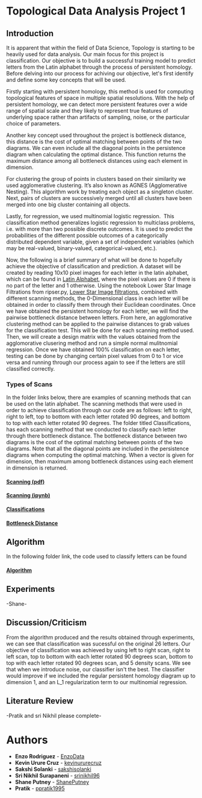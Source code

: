 # Topological Data Analysis Project 1

## Introduction
It is apparent that within the field of Data Science, Topology is starting to be heavily used for data analysis. Our main focus for this project is classification. Our objective is to build a successful training model to predict letters from the Latin alphabet through the process of persistent homology. Before delving into our process for achiving our objective, let's first identify and define some key concepts that will be used. 

Firstly starting with persistent homology, this method is used for computing topological features of space in multiple spatial resolutions. With the help of persistent homology, we can detect more persistent features over a wide range of spatial scale and they likely to represent true features of underlying space rather than artifacts of sampling, noise, or the particular choice of parameters.

Another key concept used throughout the project is bottleneck distance, this distance is the cost of optimal matching between points of the two diagrams. We can even include all the diagonal points in the persistence diagram when calculating the optimal distance. This function returns the maximum distance among all bottleneck distances using each element in dimension.

For clustering the group of points in clusters based on their similarity we used agglomerative clustering. It’s also known as AGNES (Agglomerative Nesting). This algorithm work by treating each object as a singleton cluster. Next, pairs of clusters are successively merged until all clusters have been merged into one big cluster containing all objects.

Lastly, for regression, we used multinomial logistic regression.  This classification method generalizes logistic regression to multiclass problems, i.e. with more than two possible discrete outcomes. It is used to predict the probabilities of the different possible outcomes of a categorically distributed dependent variable, given a set of independent variables (which may be real-valued, binary-valued, categorical-valued, etc.).


Now, the following is a brief summary of what will be done to hopefully achieve the objective of classification and prediction. A dataset will be created by reading 10x10 pixel images for each letter in the latin alphabet, which can be found in [Latin Alphabet](https://github.com/EnzoData/TDA_Project1/tree/master/Latin%20Alphabet/Latin%20alphabet.pdf), where the pixel values are 0 if there is no part of the letter and 1 otherwise.  Using the notebook Lower Star Image Filtrations from ripser.py, [Lower Star Image filtrations](https://ripser.scikit-tda.org/Lower%20Star%20Image%20Filtrations.html), combined with different scanning methods, the 0-Dimensional class in each letter will be obtained in order to classify them through their Euclidean coordinates. Once we have obtained the persistent homology for each letter, we will find the pairwise bottleneck distance between letters. From here, an agglomorative clustering method can be applied to the pairwise distances to grab values for the classification test. This will be done for each scanning method used. Then, we will create a design matrix with the values obtained from the agglomorative clusering method and run a simple normal mulitnomial regression. Once we have obtained 100% classification on each letter, testing can be done by changing certain pixel values from 0 to 1 or vice versa and running through our process again to see if the letters are still classified correctly. 

### Types of Scans
In the folder links below, there are examples of scanning methods that can be used on the latin alphabet. The scanning methods that were used in order to achieve classification through our code are as follows: left to right, right to left, top to bottom with each letter rotated 90 degrees, and bottom to top with each letter rotated 90 degrees. The folder titled Classifications, has each scanning method that we conducted to classify each letter through there bottleneck distance. The bottleneck distance between two diagrams is the cost of the optimal matching between points of the two diagrams. Note that all the diagonal points are included in the persistence diagrams when computing the optimal matching. When a vector is given for dimension, then maximum among bottleneck distances using each element in dimension is returned.
#### [Scanning (pdf)](https://github.com/EnzoData/TDA_Project1/tree/master/Scanning%20Methods)
#### [Scanning (ipynb)](https://github.com/EnzoData/TDA_Project1/tree/master/Scanning%20Examples)
#### [Classifications](https://github.com/EnzoData/TDA_Project1/tree/master/Classifications)
#### [Bottleneck Distance](https://rdrr.io/cran/TDA/man/bottleneck.html)

## Algorithm
In the following folder link, the code used to classify letters can be found

#### [Algorithm](https://github.com/EnzoData/TDA_Project1/tree/master/Algorithm)


## Experiments

-Shane-

## Discussion/Criticism
From the algorithm produced and the results obtained through experiments, we can see that classification was sucessful on the original 26 letters. Our objective of classification was achieved by using left to right scan, right to left scan, top to bottom with each letter rotated 90 degrees scan, bottom to top with each letter rotated 90 degrees scan, and 5 density scans. We see that when we introduce noise, our classifier isn't the best. The classifier would improve if we included the regular persistent homology diagram up to dimension 1, and an L_1 regularization term to our multinomial regression. 

## Literature Review
-Pratik and sri Nikhil please complete-


# Authors

* **Enzo Rodriguez** - [EnzoData](https://github.com/EnzoData)
* **Kevin Urure Cruz** - [kevinururecruz](https://github.com/kevinururecruz)
* **Sakshi Solanki** - [sakshisolanki](https://github.com/sakshisolanki)
* **Sri Nikhil Surapaneni** - [srinikhil96](https://github.com/srinikhil96)
* **Shane Putney** - [ShanePutney](https://github.com/ShanePutney)
* **Pratik** - [ppratik1995](https://github.com/ppratik1995)
